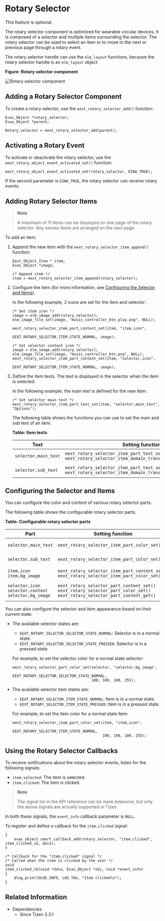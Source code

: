 # Rotary Selector

This feature is optional.

The rotary selector component is optimized for wearable circular devices. It is composed of a selector and multiple items surrounding the selector. The rotary selector can be used to select an item or to move to the next or previous page through a rotary event.

The rotary selector handle can use the `elm_layout` functions, because the rotary selector handle is an `elm_layout` object.

**Figure: Rotary selector component**

![Rotary selector component](./media/rotary_selector.png)

## Adding a Rotary Selector Component

To create a rotary selector, use the `eext_rotary_selector_add()` function:

```
Evas_Object *rotary_selector;
Evas_Object *parent;

Rotary_selector = eext_rotary_selector_add(parent);
```

## Activating a Rotary Event

To activate or deactivate the rotary selector, use the `eext_rotary_object_event_activated_set()` function:

```
eext_rotary_object_event_activated_set(rotary_selector, EINA_TRUE);
```

If the second parameter is `EINA_TRUE`, the rotary selector can receive rotary events.

## Adding Rotary Selector Items

> **Note**
>
> A maximum of 11 items can be displayed on one page of the rotary selector. Any excess items are arranged on the next page.

To add an item:

1. Append the new item with the `eext_rotary_selector_item_append()` function:

   ```
   Eext_Object_Item * item;
   Evas_Object *image;

   /* Append item */
   item = eext_rotary_selector_item_append(rotary_selector);
   ```

2. Configure the item (for more information, see [Configuring the Selector and Items](#configuring-the-selector-and-items)).

   In the following example, 2 icons are set for the item and selector:

   ```
   /* Set item icon */
   image = elm_image_add(rotary_selector);
   elm_image_file_set(image, "music_controller_btn_play.png", NULL);

   eext_rotary_selector_item_part_content_set(item, "item,icon",
                                              EEXT_ROTARY_SELECTOR_ITEM_STATE_NORMAL, image);

   /* Set selector content icon */
   image = elm_image_add(rotary_selector);
   elm_image_file_set(image, "music_controller_btn.png", NULL);
   eext_rotary_selector_item_part_content_set(item, "selector,icon",
                                              EEXT_ROTARY_SELECTOR_ITEM_STATE_NORMAL, image);
   ```

3. Define the item texts. The text is displayed in the selector when the item is selected.

   In the following example, the main text is defined for the new item:

   ```
   /* Set selector main text */
   eext_rotary_selector_item_part_text_set(item, "selector,main_text", "Options");
   ```

   The following table shows the functions you can use to set the main and sub text of an item.

   **Table: Item texts**

   | Text                 | Setting function                         | View                                     |
   |----------------------|------------------------------------------|------------------------------------------|
   | `selector,main_text` | `eext_rotary_selector_item_part_text_set()`<br> `eext_rotary_selector_item_domain_translatable_part_text_set()` | ![main_text](./media/rotary_selector_main_text.png) |
   | `selector,sub_text`  | `eext_rotary_selector_item_part_text_set()`<br> `eext_rotary_selector_item_domain_translatable_part_text_set()` | ![sub_text](./media/rotary_selector_sub_text.png) |

## Configuring the Selector and Items

You can configure the color and content of various rotary selector parts.

The following table shows the configurable rotary selector parts.

**Table: Configurable rotary selector parts**

| Part                                     | Setting function                         | View                                     |
|------------------------------------------|------------------------------------------|------------------------------------------|
| `selector,main_text`                     | `eext_rotary_selector_item_part_color_set()` | ![main_text](./media/rotary_selector_main.png) |
| `selector,sub_text`                      | `eext_rotary_selector_item_part_color_set()` | ![sub_text](./media/rotary_selector_sub.png) |
| `item,icon`<br> `item,bg_image`               | `eext_rotary_selector_item_part_content_set()`<br> `eext_rotary_selector_item_part_color_set()` | ![Item content](./media/rotary_selector_item.png) |
| `selector,icon`<br> `selector,content`<br> `selector,bg_image` | `eext_rotary_selector_part_content_set()`<br> `eext_rotary_selector_part_color_set()`<br> `eext_rotary_selector_part_content_get()` | ![Selector content](./media/rotary_selector_selector.png) |

You can also configure the selector and item appearance based on their current state:

- The available selector states are:

  - `EEXT_ROTARY_SELECTOR_SELECTOR_STATE_NORMAL`: Selector is in a normal state.
  - `EEXT_ROTARY_SELECTOR_SELECTOR_STATE_PRESSED`: Selector is in a pressed state.

  For example, to set the selector color for a normal state selector:

  ```
  eext_rotary_selector_part_color_set(selector, "selector,bg_image",
                                      EEXT_ROTARY_SELECTOR_SELECTOR_STATE_NORMAL,
                                      100, 100, 100, 255);
  ```

- The available selector item states are:

  - `EEXT_ROTARY_SELECTOR_ITEM_STATE_NORMAL`: Item is in a normal state.
  - `EEXT_ROTARY_SELECTOR_ITEM_STATE_PRESSED`: Item is in a pressed state.

  For example, to set the item color for a normal state item:

  ```
  eext_rotary_selector_item_part_color_set(item, "item,icon",
                                           EEXT_ROTARY_SELECTOR_ITEM_STATE_NORMAL,
                                           100, 100, 100, 255);
  ```

## Using the Rotary Selector Callbacks

To receive notifications about the rotary selector events, listen for the following signals:

- `item,selected`: The item is selected.
- `item,clicked`: The item is clicked.

> **Note**
>
> The signal list in the API reference can be more extensive, but only the above signals are actually supported in Tizen.

In both these signals, the `event_info` callback parameter is `NULL`.

To register and define a callback for the `item,clicked` signal:

```
{
    evas_object_smart_callback_add(rotary_selector, "item,clicked", item_clicked_cb, data);
}

/* Callback for the "item,clicked" signal */
/* Called when the item is clicked by the user */
void
item_clicked_cb(void *data, Evas_Object *obj, void *event_info)
{
    dlog_print(DLOG_INFO, LOG_TAG, "Item clicked\n");
}
```

## Related Information
- Dependencies
  - Since Tizen 2.3.1
